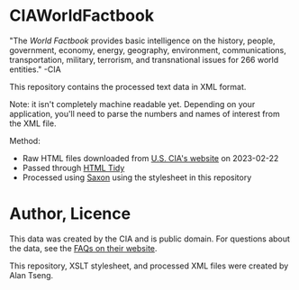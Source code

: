 # CIAWorldFactbook

"The *World Factbook* provides basic intelligence on the history, people, government, economy, energy, geography, environment, communications, transportation, military, terrorism, and transnational issues for 266 world entities." -CIA

This repository contains the processed text data in XML format.

Note: it isn't completely machine readable yet. Depending on your application, you'll need to parse the numbers and names of interest from the XML file.

Method:

- Raw HTML files downloaded from [U.S. CIA's website](https://www.cia.gov/the-world-factbook/) on 2023-02-22
- Passed through [HTML Tidy](https://www.html-tidy.org/)
- Processed using [Saxon](https://saxonica.com/welcome/welcome.xml) using the stylesheet in this repository

# Author, Licence

This data was created by the CIA and is public domain.
For questions about the data, see the [FAQs on their website](https://www.cia.gov/the-world-factbook/about/faqs/).

This repository, XSLT stylesheet, and processed XML files were created by Alan Tseng.
